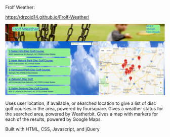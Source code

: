 Frolf Weather:

https://drzoid14.github.io/Frolf-Weather/

![screenshot](https://github.com/drzoid14/Frolf-App/blob/master/Frolf-App_screenshot.PNG "Screenshot")

Uses user location, if available, or searched location to give a list of disc golf courses in the area, powered by foursquare.
Gives a weather status for the searched area, powered by Weatherbit.
Gives a map with markers for each of the results, powered by Google Maps.

Built with HTML, CSS, Javascript, and jQuery
